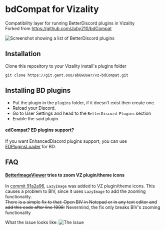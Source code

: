 # bdCompat for Vizality

Compatibility layer for running BetterDiscord plugins in Vizality<br>
Forked from https://github.com/Juby210/bdCompat

![Screenshot showing a list of BetterDiscord plugins](https://auser.owns-a-furry.club/bfddF92.png)

## Installation

Clone this repository to your Vizality install's plugins folder

```
git clone https://git.gent.ooo/abUwUser/vz-bdCompat.git
```

## Installing BD plugins

<!-- Before you download and install any BD plugins, please take a look at the incompatibilites note on `INCOMPATIBILITIES.md` file -->

- Put the plugin in the `plugins` folder, if it doesn't exist then create one.
- Reload your Discord.
- Go to User Settings and head to the `BetterDiscord Plugins` section
- Enable the said plugin

#### edCompat? ED plugins support?
If you want EnhancedDiscord plugins support, you can use [EDPluginsLoader](https://github.com/Juby210/EDPluginsLoader) for BD.

## FAQ
#### [BetterImageViewer](https://github.com/1Lighty/BetterDiscordPlugins/tree/master/Plugins/BetterImageViewer) tries to zoom VZ plugin/theme icons
In [commit 91a2a96](https://github.com/vizality/vizality/commit/91a2a964ff61c52500560aff4713a8facf607051), `LazyImage` was added to VZ plugin/theme icons. This causes a problem to BIV, since it uses `LazyImage` to add the zooming functionality.<br />
~~There is a simple fix to that: Open BIV in Notepad or in any text editor and add this code after line 1998:~~ Nevermind, the fix only breaks BIV's zooming functionality
<!--
```js
if (_this.props.className = "vz-addon-card-icon-image-wrapper") return;
```
-->

What the issue looks like:
![The issue](https://auser.owns-a-furry.club/2f403Ea.gif)